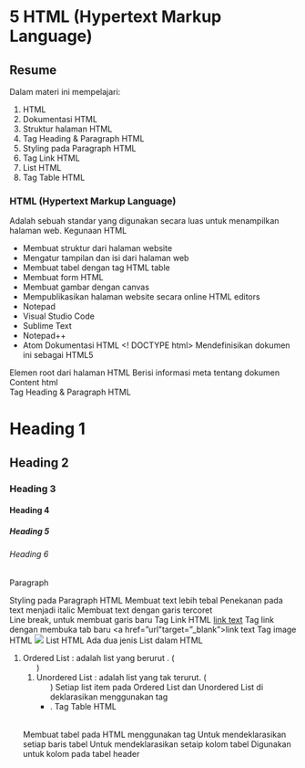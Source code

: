 # 5 HTML (Hypertext Markup Language)
## Resume
Dalam materi ini mempelajari:
1.	HTML
2.	Dokumentasi HTML
3.	Struktur halaman HTML
4.	Tag Heading & Paragraph HTML
5.	Styling pada Paragraph HTML
6.	Tag Link HTML
7.	List HTML
8.	Tag Table HTML

### HTML (Hypertext Markup Language)
Adalah sebuah standar yang digunakan secara luas untuk menampilkan halaman web.
Kegunaan HTML
-	Membuat struktur dari halaman website
-	Mengatur tampilan dan isi dari halaman web
-	Membuat tabel dengan tag HTML table
-	Membuat form HTML
-	Membuat gambar dengan canvas
-	Mempublikasikan halaman website secara online
HTML editors 
-	Notepad
-	Visual Studio Code
-	Sublime Text
-	Notepad++
-	Atom
Dokumentasi HTML
<! DOCTYPE html>
Mendefinisikan dokumen ini sebagai HTML5
<html>
Elemen root dari halaman HTML
<head>
Berisi informasi meta tentang dokumen
<title>
Menentukan judul untuk dokumen
<body>
Berisi konten halaman yang terlihat

Struktur halaman HTML
<html>
<head>
	<title> Title page html </title>
</head>
<body>
 	<div>
		Content html
	<div>
</body>
</html>
Tag Heading & Paragraph HTML
<h1>Heading 1</h1>
<h2>Heading 2</h2>
<h3>Heading 3</h3>
<h4>Heading 4</h4>
<h5>Heading 5</h5>
<h6>Heading 6</h6> 
<p>Paragraph</p>

Styling pada Paragraph HTML
<strong></strong>
Membuat text lebih tebal
<em></em>
Penekanan pada text menjadi italic
<s></s>
Membuat text dengan garis tercoret
<br/>
Line break, untuk membuat garis baru
Tag Link HTML
<a href=”url”>link text</a>
Tag link dengan membuka tab baru
<a href=”url”target=”_blank”>link text</a>
Tag image HTML
<img src=”image.png”/>
List HTML
Ada dua jenis List dalam HTML
1.	Ordered List : adalah list yang berurut . (<ol>)
2.	Unordered List : adalah list yang tak terurut. (<ul>)
Setiap list item pada Ordered List dan Unordered List di deklarasikan menggunakan tag <li>.
Tag Table HTML
<table></table>
Membuat tabel pada HTML menggunakan tag
<tr></tr>
Untuk mendeklarasikan setiap baris tabel
<td></td>
Untuk mendeklarasikan setaip kolom tabel
<th></th>
Digunakan untuk kolom pada tabel header
